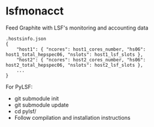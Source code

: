 lsfmonacct
==========

Feed Graphite with LSF's monitoring and accounting data

    .hostsinfo.json
    {
        "host1": { "ncores": host1_cores_number, "hs06": host1_total_hepspec06, "nslots": host1_lsf_slots },
        "host2": { "ncores": host2_cores_number, "hs06": host2_total_hepspec06, "nslots": host2_lsf_slots },
        ...
    }

For PyLSF:
* git submodule init
* git submodule update
* cd pylsf/
* Follow compilation and installation instructions
